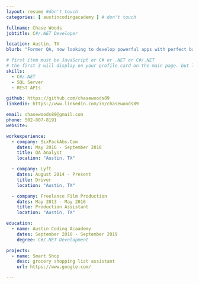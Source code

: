 ```yaml
---
layout: resume #don't touch
categories: [ austincodingacademy ] # don't touch

fullname: Chase Woods
jobtitle: C#/.NET Developer

location: Austin, TX
blurb: "Former QA, now looking to develop powerful apps with perfect backend functionality"

# first item must be JavaScript or C# or .NET or C#/.NET
# the first 3 will display on your profile card on the main page. but list as many as you want, they will be all be visible on your individual profile page
skills:
  - C#/.NET
  - SQL Server
  - REST APIs

github: https://github.com/chasewoods89
linkedin: https://www.linkedin.com/in/chasewoods89

email: chasewoods89@gmail.com
phone: 502-807-8191
website:

workexperience:
  - company: SixPackAbs.Com
    dates: May 2016 - September 2018
    title: QA Analyst
    location: "Austin, TX"

  - company: Lyft
    dates: August 2014 - Present
    title: Driver
    location: "Austin, TX"

  - company: Freelance Film Production
    dates: May 2013 - May 2016
    title: Production Assistant
    location: "Austin, TX"

education:
  - name: Austin Coding Acaademy
    dates: September 2018 - September 2019
    degree: C#/.NET Development

projects:
  - name: Smart Shop
    desc: grocery shopping list assistant
    url: https://www.google.com/

---
```

